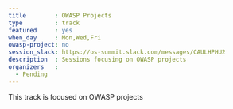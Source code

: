 ```yaml
---
title        : OWASP Projects
type         : track
featured     : yes
when_day     : Mon,Wed,Fri
owasp-project: no
session_slack: https://os-summit.slack.com/messages/CAULHPHU2
description  : Sessions focusing on OWASP projects
organizers   :
  - Pending
---
```


This track is focused on OWASP projects
